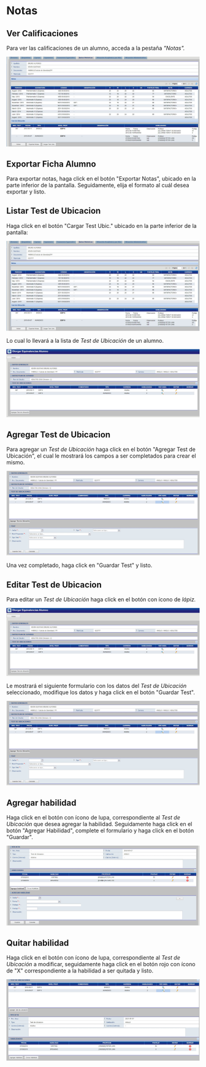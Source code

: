 # Notas
 
## Ver Calificaciones

Para ver las calificaciones de un alumno, acceda a la pestaña _"Notas"._

![Notas](./img/notasHistoricas.jpg)

## Exportar Ficha Alumno 

Para exportar notas, haga click en el botón "Exportar Notas", ubicado en la parte inferior de la pantalla.
Seguidamente, elija el formato al cuál desea exportar y listo.

## Listar Test de Ubicacion

Haga click en el botón "Cargar Test Ubic." ubicado en la parte inferior de la pantalla:

![Notas](./img/notasHistoricas.jpg)

Lo cual lo llevará a la lista de _Test de Ubicación_ de un alumno.

![Listar Test](./img/verTestUbicacionAlumno.jpg)

## Agregar Test de Ubicacion

Para agregar un _Test de Ubicación_ haga click en el botón "Agregar Test de Ubicación", el cual le mostrará los campos a ser completados para crear el mismo.

![Test de Ubicacion](./img/verTestUbicacionAgregarTest.jpg)

Una vez completado, haga click en "Guardar Test" y listo.

## Editar Test de Ubicacion

Para editar un _Test de Ubicación_ haga click en el botón con ícono de _lápiz._ 

![Test de Ubicacion](./img/verTestUbicacionAlumno.jpg)

Le mostrará el siguiente formulario con los datos del _Test de Ubicación_ seleccionado, modifique los datos y haga click en el botón "Guardar Test".

![Test de Ubicacion](./img/verTestUbicacionAgregarTest.jpg)


## Agregar habilidad

Haga click en el botón con ícono de lupa, correspondiente al _Test de Ubicación_ que desea agregar la habilidad. Seguidamente haga click en el botón "Agregar Habilidad", complete el formulario y haga click en el botón "Guardar".

![Crear Test](./img/verTestUbicacionAgregarHabilidad.jpg)

## Quitar habilidad

Haga click en el botón con ícono de lupa, correspondiente al _Test de Ubicación_ a modificar, seguidamente haga click en el botón rojo con ícono de "X" correspondiente a la habilidad a ser quitada y listo.

![Test de Ubicacion](./img/verTestUbicacionVerHabilidades.jpg)
